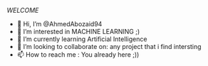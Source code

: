 <i>WELCOME</i> 

- 👋 Hi, I’m @AhmedAbozaid94
- 👀 I’m interested in MACHINE LEARNING ;)
- 🌱 I’m currently learning Artificial Intelligence
- 💞️ I’m looking to collaborate on: any project that i find intersting
- 📫 How to reach me : You already here ;))

<!---
AhmedAbozaid94/AhmedAbozaid94 is a ✨ special ✨ repository because its `README.md` (this file) appears on your GitHub profile.
You can click the Preview link to take a look at your changes.
--->
